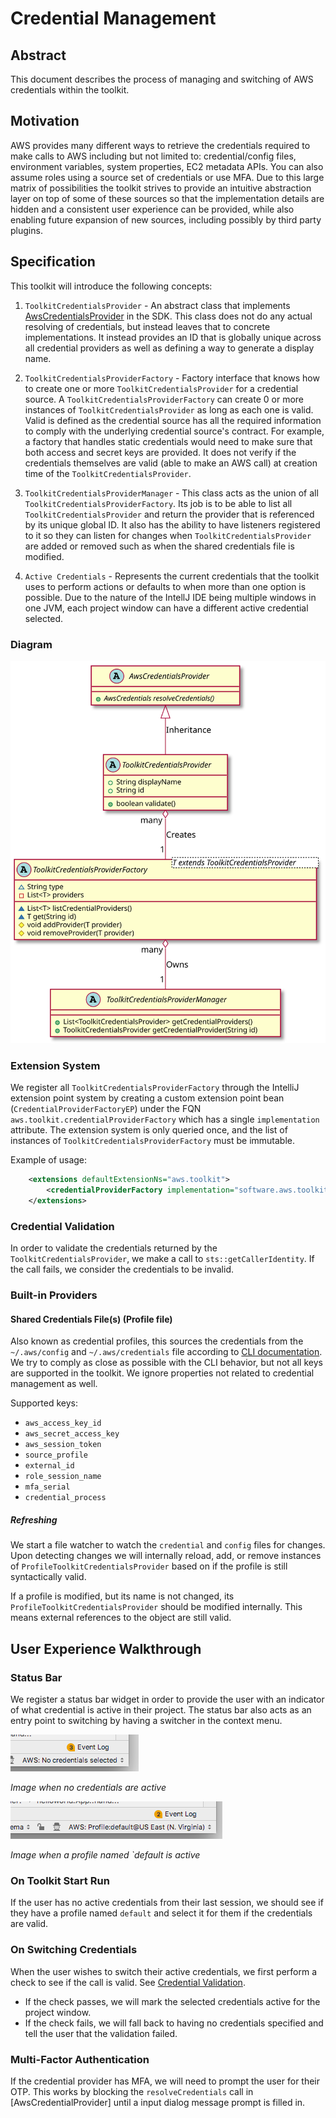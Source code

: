 # Credential Management

## Abstract

This document describes the process of managing and switching of AWS credentials within the toolkit.

## Motivation

AWS provides many different ways to retrieve the credentials required to make calls to AWS including but not limited to:
credential/config files, environment variables, system properties, EC2 metadata APIs. You can also assume roles using 
a source set of credentials or use MFA. Due to this large matrix of possibilities the toolkit strives to provide an 
intuitive abstraction layer on top of some of these sources so that the implementation details are hidden and a 
consistent user experience can be provided, while also enabling future expansion of new sources, including possibly by 
third party plugins.

## Specification

This toolkit will introduce the following concepts:

1. `ToolkitCredentialsProvider` - An abstract class that implements [AwsCredentialsProvider] in the SDK. This class does not
do any actual resolving of credentials, but instead leaves that to concrete implementations. It instead provides
an ID that is globally unique across all credential providers as well as defining a way to generate a display name.

2. `ToolkitCredentialsProviderFactory` - Factory interface that knows how to create one or more `ToolkitCredentialsProvider`
for a credential source. A `ToolkitCredentialsProviderFactory` can create 0 or more instances of `ToolkitCredentialsProvider` 
as long as each one is valid. Valid is defined as the credential source has all the required information to comply with
the underlying credential source's contract. For example, a factory that handles static credentials would need to make sure that 
both access and secret keys are provided. It does not verify if the credentials themselves are valid (able to make an AWS call) 
at creation time of the `ToolkitCredentialsProvider`.

3. `ToolkitCredentialsProviderManager` - This class acts as the union of all `ToolkitCredentialsProviderFactory`. Its 
job is to be able to list all `ToolkitCredentialsProvider` and return the provider that is referenced by its unique global ID.
 It also has the ability to have listeners registered to it so they can listen for changes when `ToolkitCredentialsProvider` are
added or removed such as when the shared credentials file is modified.

4. `Active Credentials` - Represents the current credentials that the toolkit uses to perform actions or defaults to when
more than one option is possible. Due to the nature of the IntellJ IDE being multiple windows in one JVM, each project
window can have a different active credential selected.

### Diagram
![ClassDiagram]

### Extension System

We register all `ToolkitCredentialsProviderFactory` through the IntelliJ extension point system by creating a custom
extension point bean (`CredentialProviderFactoryEP`) under the FQN `aws.toolkit.credentialProviderFactory` which has a 
single `implementation` attribute. The extension system is only queried once, and the list of instances of
`ToolkitCredentialsProviderFactory` must be immutable.

Example of usage:
```xml
    <extensions defaultExtensionNs="aws.toolkit">
        <credentialProviderFactory implementation="software.aws.toolkits.jetbrains.core.credentials.profiles.ProfileCredentialProviderFactory"/>
    </extensions>
```

### Credential Validation

In order to validate the credentials returned by the `ToolkitCredentialsProvider`, we make a call to 
`sts::getCallerIdentity`. If the call fails, we consider the credentials to be invalid.

### Built-in Providers

#### Shared Credentials File(s) (Profile file)

Also known as credential profiles, this sources the credentials from the `~/.aws/config` and `~/.aws/credentials` file
according to [CLI documentation][CliConfigDocs]. We try to comply as close as possible with the CLI behavior, but not
all keys are supported in the toolkit. We ignore properties not related to credential management as well.

Supported keys:
* `aws_access_key_id`
* `aws_secret_access_key`
* `aws_session_token`
* `source_profile`
* `external_id`
* `role_session_name`
* `mfa_serial`
* `credential_process`

##### Refreshing

We start a file watcher to watch the `credential` and `config` files for changes. Upon detecting changes we will internally
reload, add, or remove instances of `ProfileToolkitCredentialsProvider` based on if the profile is still syntactically valid.

If a profile is modified, but its name is not changed, its `ProfileToolkitCredentialsProvider` should be modified internally. 
This means external references to the object are still valid.

## User Experience Walkthrough

### Status Bar

We register a status bar widget in order to provide the user with an indicator of what credential is active in their 
project. The status bar also acts as an entry point to switching by having a switcher in the context menu.

![NoCredentialsStatusBar]

*Image when no credentials are active*

![DefaultCredentialsStatusBar]

*Image when a profile named `default is active*

### On Toolkit Start Run

If the user has no active credentials from their last session, we should see if they have a profile named `default` 
and select it for them if the credentials are valid.

### On Switching Credentials

When the user wishes to switch their active credentials, we first perform a check to see if the call is valid. See 
[Credential Validation](#Credential-Validation).

* If the check passes, we will mark the selected credentials active for the project window.
* If the check fails, we will fall back to having no credentials specified and tell the user that the validation 
failed.

### Multi-Factor Authentication

If the credential provider has MFA, we will need to prompt the user for their OTP. This works by blocking the 
`resolveCredentials` call in [AwsCredentialProvider] until a input dialog message prompt is filled in.

[AwsCredentialsProvider]: https://github.com/aws/aws-sdk-java-v2/blob/master/core/auth/src/main/java/software/amazon/awssdk/auth/credentials/AwsCredentialsProvider.java
[CliConfigDocs]: https://docs.aws.amazon.com/cli/latest/topic/config-vars.html#credentials
[DefaultCredentialsStatusBar]: ./defaultCrdentialsStatusBar.png
[NoCredentialsStatusBar]: ./noCrdentialsStatusBar.png
[ClassDiagram]: ./classDiagram.svg